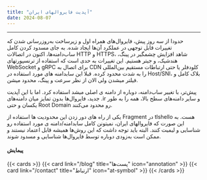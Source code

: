 ```yaml
---
title: "آپدیت فایروالهای ایران"
date: 2024-08-07
---
```

---


حدودا از سه روز پیش، فایروال‌های همراه اول و زیرساخت به‌روزرسانی شدن که تغییرات قابل توجهی در عملکرد آن‌ها ایجاد شده. به جای مسدود کردن کامل ساب‌دامنه‌ها، اکنون در اتصالات HTTP و HTTPS، شاهد افزایش چشمگیر در پینگ، هندشیک، و جیتر هستیم. این تغییرات به حدی است که استفاده از ترنسپورتهای WebSocket و gRPC برای اتصال به CDN کلودفلر یا حتی ارتباطات مستقیم بین‌المللی را به شدت محدود کرده. قبلا این سابدامنه های مورد استفاده در Host/SNI، بلاک کامل و فیلتر میشدن ولی الان از نظر سرعت و پینگ، محدود میشن.

پیش‌تر، با تغییر ساب‌دامنه، دوباره از دامنه ی اصلی میشد استفاده کرد. اما با این آپدیت جدید، فایروال‌ها بدون تمایز میان دامنه‌های .ir و سایر دامنه‌های سطح بالا، همه را به طور یکسان و حتی Root Domain رو محدود می‌کنند.

یکی از راه های دور زدن این محدودیت ها استفاده از Fragment در tlshello هست. به این صورت که فایروالهای ایران، نمیتونن کامل سابدامنه/دامنه ی مورد استفاده رو شناسایی و لیمیت کنند. البته باید توجه داشت که این روش‌ها همیشه قابل اعتماد نیستند و ممکن است به‌زودی دوباره توسط فایروال‌ها شناسایی و مسدود شوند.


#### پیمایش

{{< cards >}}
  {{< card link="/blog" title="پست‌ها" icon="annotation" >}}
  {{< card link="/contact" title="ارتباط" icon="at-symbol" >}}
{{< /cards >}}